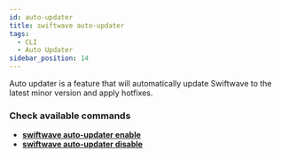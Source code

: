 ```yaml
---
id: auto-updater
title: swiftwave auto-updater
tags:
  - CLI
  - Auto Updater
sidebar_position: 14
---
```


Auto updater is a feature that will automatically update Swiftwave to the latest minor version and apply hotfixes.

### Check available commands
- [**swiftwave auto-updater enable**](/docs/cli/auto-updater/enable)
- [**swiftwave auto-updater disable**](/docs/cli/auto-updater/disable)